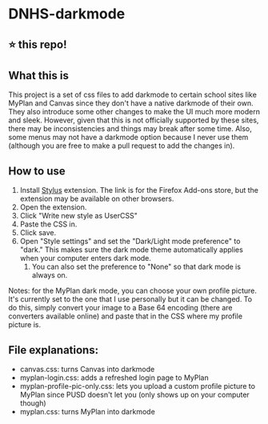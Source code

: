 # DNHS-darkmode

## ⭐ this repo!

## What this is

This project is a set of css files to add darkmode to certain school sites like MyPlan and Canvas since they don't have a native darkmode of their own. They also introduce some other changes to make the UI much more modern and sleek. However, given that this is not officially supported by these sites, there may be inconsistencies and things may break after some time. Also, some menus may not have a darkmode option because I never use them (although you are free to make a pull request to add the changes in).

## How to use

1. Install [Stylus](https://addons.mozilla.org/en-US/firefox/addon/styl-us/) extension. The link is for the Firefox Add-ons store, but the extension may be available on other browsers.
2. Open the extension.
3. Click "Write new style as UserCSS"
4. Paste the CSS in.
5. Click save.
6. Open "Style settings" and set the "Dark/Light mode preference" to "dark." This makes sure the dark mode theme automatically applies when your computer enters dark mode.
   1. You can also set the preference to "None" so that dark mode is always on.

Notes: for the MyPlan dark mode, you can choose your own profile picture. It's currently set to the one that I use personally but it can be changed. To do this, simply convert your image to a Base 64 encoding (there are converters available online) and paste that in the CSS where my profile picture is.

## File explanations:

- canvas.css: turns Canvas into darkmode
- myplan-login.css: adds a refreshed login page to MyPlan
- myplan-profile-pic-only.css: lets you upload a custom profile picture to MyPlan since PUSD doesn't let you (only shows up on your computer though)
- myplan.css: turns MyPlan into darkmode
